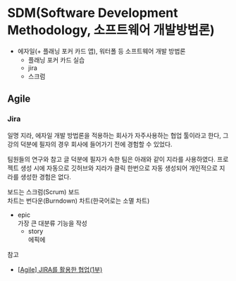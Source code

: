 # SDM(Software Development Methodology, 소프트웨어 개발방법론)

- 에자일(+ 플래닝 포커 카드 앱), 워터폴 등 소프트웨어 개발 방법론
  - 플래닝 포커 카드 실습
  - jira
  - 스크럼

## Agile

### Jira

일명 지라, 에자일 개발 방법론을 적용하는 회사가 자주사용하는 협업 툴이라고 한다, 그 강의 덕분에 필자의 경우 회사에 들어가기 전에 경험할 수 있었다.

팀원들의 연구와 참고 글 덕분에 필자가 속한 팀은 아래와 같이 지라를 사용하였다. 프로젝트 생성 시에 자동으로 깃허브와 지라가 클릭 한번으로 자동 생성되어 개인적으로 지라를 생성한 경험은 없다.

보드는 스크럼(Scrum) 보드  
차트는 번다운(Burndown) 차트(한국어로는 소멸 차트)

- epic  
  가장 큰 대분류 기능을 작성
  - story  
    에픽에

참고

- [[Agile] JIRA를 활용한 협업(1부)](https://medium.com/dtevangelist/devops-jira%EB%A5%BC-%ED%99%9C%EC%9A%A9%ED%95%9C-%ED%98%91%EC%97%85-1%EB%B6%80-63c71489f21d)
